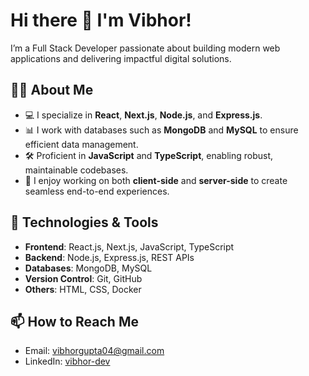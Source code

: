# Hi there 👋 I'm Vibhor!

I’m a Full Stack Developer passionate about building modern web applications and delivering impactful digital solutions.

## 👨‍💻 About Me
- 💻 I specialize in **React**, **Next.js**, **Node.js**, and **Express.js**.
- 📊 I work with databases such as **MongoDB** and **MySQL** to ensure efficient data management.
- 🛠️ Proficient in **JavaScript** and **TypeScript**, enabling robust, maintainable codebases.
- 🎯 I enjoy working on both **client-side** and **server-side** to create seamless end-to-end experiences.

## 🔧 Technologies & Tools
- **Frontend**: React.js, Next.js, JavaScript, TypeScript
- **Backend**: Node.js, Express.js, REST APIs
- **Databases**: MongoDB, MySQL
- **Version Control**: Git, GitHub
- **Others**: HTML, CSS, Docker

## 📫 How to Reach Me
- Email: vibhorgupta04@gmail.com
- LinkedIn: [vibhor-dev]([https://linkedin.com/in/yourprofile](https://www.linkedin.com/in/vibhor-dev/))
